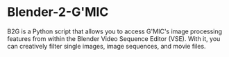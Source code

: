 # Blender-2-G'MIC

B2G is a Python script that allows you to access G'MIC's image processing features from within the Blender Video Sequence Editor (VSE). With it, you can creatively filter single images, image sequences, and movie files. 
